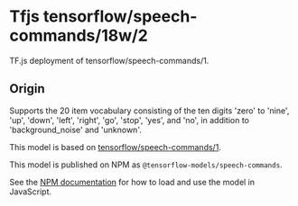 # Tfjs tensorflow/speech-commands/18w/2
TF.js deployment of tensorflow/speech-commands/1.

<!-- parent-model: tensorflow/speech-commands/1 -->

## Origin
Supports the 20 item vocabulary consisting of the ten digits 'zero' to 'nine', 'up', 'down', 'left', 'right', 'go', 'stop', 'yes', and 'no', in addition to 'background_noise' and 'unknown'.

This model is based on [tensorflow/speech-commands/1](https://tfhub.dev/tensorflow/speech-commands/1).

This model is published on NPM as `@tensorflow-models/speech-commands`.

See the [NPM documentation](https://www.npmjs.com/package/@tensorflow-models/speech-commands)
for how to load and use the model in JavaScript.
